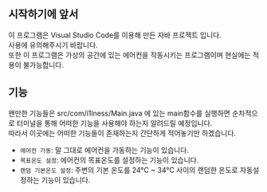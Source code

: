 ## 시작하기에 앞서

이 프로그램은 Visual Studio Code를 이용해 만든 자바 프로젝트 입니다.  
사용에 유의해주시기 바랍니다.  
또한 이 프로그램은 가상의 공간에 있는 에어컨을 작동시키는 프로그램이며
현실에는 적용이 불가능합니다.

## 기능

왠만한 기능들은 src/com/i1lness/Main.java 에 있는 main함수를 실행하면
순차적으로 터미널을 통해 어떠한 기능을 사용해야 하는지 알려드릴 예정입니다.  
따라서 이곳에는 어떠한 기능들이 존재하는지 간단하게 적어놓기만 하겠습니다.

- `에어컨 가동`: 말 그대로 에어컨을 가동하는 기능이 있습니다.
- `목표온도 설정`: 에어컨의 목표온도를 설정하는 기능이 있습니다.
- `랜덤 기본온도 설정`: 주변의 기본 온도를 24°C ~ 34°C 사이의 랜덤한 온도로 자동설정하는 기능이 있습니다.
